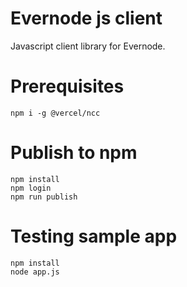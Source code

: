 # Evernode js client
Javascript client library for Evernode.

# Prerequisites
```
npm i -g @vercel/ncc
```

# Publish to npm
```
npm install
npm login
npm run publish
```

# Testing sample app
```
npm install
node app.js
```